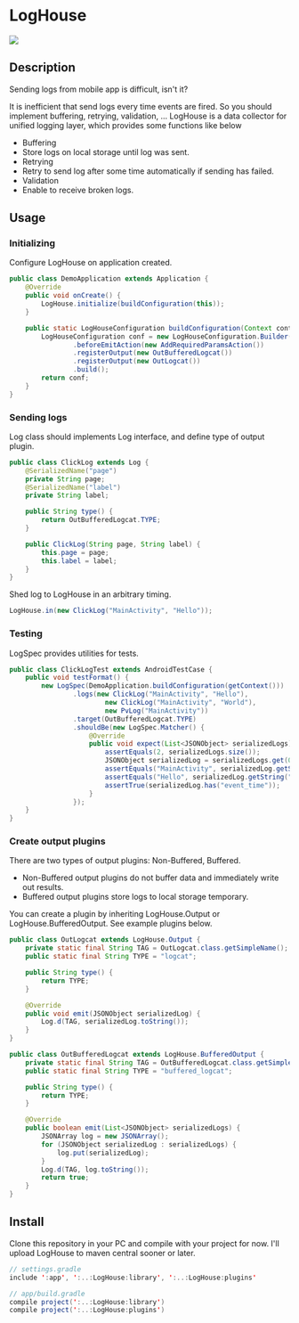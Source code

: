LogHouse
====

![](http://upload.wikimedia.org/wikipedia/commons/thumb/4/47/Pfarr_Log_House.jpg/800px-Pfarr_Log_House.jpg)

## Description

Sending logs from mobile app is difficult, isn't it?

It is inefficient that send logs every time events are fired. So you should implement buffering, retrying, validation, ...
LogHouse is a data collector for unified logging layer, which provides some functions like below

- Buffering
 - Store logs on local storage until log was sent.
- Retrying
 - Retry to send log after some time automatically if sending has failed.
- Validation
 - Enable to receive broken logs.

## Usage

### Initializing

Configure LogHouse on application created.

```java
public class DemoApplication extends Application {
    @Override
    public void onCreate() {
        LogHouse.initialize(buildConfiguration(this));
    }

    public static LogHouseConfiguration buildConfiguration(Context context) {
        LogHouseConfiguration conf = new LogHouseConfiguration.Builder(context)
                .beforeEmitAction(new AddRequiredParamsAction())
                .registerOutput(new OutBufferedLogcat())
                .registerOutput(new OutLogcat())
                .build();
        return conf;
    }
}
```

### Sending logs

Log class should implements Log interface, and define type of output plugin.

```java
public class ClickLog extends Log {
    @SerializedName("page")
    private String page;
    @SerializedName("label")
    private String label;

    public String type() {
        return OutBufferedLogcat.TYPE;
    }

    public ClickLog(String page, String label) {
        this.page = page;
        this.label = label;
    }
}
```

Shed log to LogHouse in an arbitrary timing.

```java
LogHouse.in(new ClickLog("MainActivity", "Hello"));
```

### Testing

LogSpec provides utilities for tests.

```java
public class ClickLogTest extends AndroidTestCase {
    public void testFormat() {
        new LogSpec(DemoApplication.buildConfiguration(getContext()))
                .logs(new ClickLog("MainActivity", "Hello"),
                        new ClickLog("MainActivity", "World"),
                        new PvLog("MainActivity"))
                .target(OutBufferedLogcat.TYPE)
                .shouldBe(new LogSpec.Matcher() {
                    @Override
                    public void expect(List<JSONObject> serializedLogs) throws JSONException {
                        assertEquals(2, serializedLogs.size());
                        JSONObject serializedLog = serializedLogs.get(0);
                        assertEquals("MainActivity", serializedLog.getString("page"));
                        assertEquals("Hello", serializedLog.getString("label"));
                        assertTrue(serializedLog.has("event_time"));
                    }
                });
    }
}
```

### Create output plugins

There are two types of output plugins: Non-Buffered, Buffered.

- Non-Buffered output plugins do not buffer data and immediately write out results.
- Buffered output plugins store logs to local storage temporary.

You can create a plugin by inheriting LogHouse.Output or LogHouse.BufferedOutput. See example plugins below.

```java
public class OutLogcat extends LogHouse.Output {
    private static final String TAG = OutLogcat.class.getSimpleName();
    public static final String TYPE = "logcat";

    public String type() {
        return TYPE;
    }

    @Override
    public void emit(JSONObject serializedLog) {
        Log.d(TAG, serializedLog.toString());
    }
}
```

```java
public class OutBufferedLogcat extends LogHouse.BufferedOutput {
    private static final String TAG = OutBufferedLogcat.class.getSimpleName();
    public static final String TYPE = "buffered_logcat";

    public String type() {
        return TYPE;
    }

    @Override
    public boolean emit(List<JSONObject> serializedLogs) {
        JSONArray log = new JSONArray();
        for (JSONObject serializedLog : serializedLogs) {
            log.put(serializedLog);
        }
        Log.d(TAG, log.toString());
        return true;
    }
}
```

## Install

Clone this repository in your PC and compile with your project for now.
I'll upload LogHouse to maven central sooner or later.

```java
// settings.gradle
include ':app', ':..:LogHouse:library', ':..:LogHouse:plugins'

// app/build.gradle
compile project(':..:LogHouse:library')
compile project(':..:LogHouse:plugins')
```
